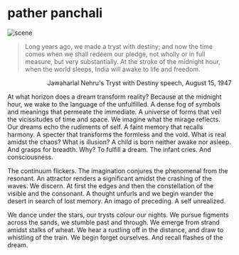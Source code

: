 # pather panchali

![scene](https://github.com/ZONE-09/pather-panchali/blob/master/assets/train.png)

> Long years ago, we made a tryst with destiny; and now the time comes when we shall redeem our pledge, not wholly or in full measure, but very substantially. At the stroke of the midnight hour, when the world sleeps, India will awake to life and freedom.
<p align="right"> Jawaharlal Nehru's Tryst with Destiny speech, August 15, 1947 </p>

At what horizon does a dream transform reality? Because at the midnight hour, we wake to the language of the unfulfilled. A dense fog of symbols and meanings that permeate the immediate. A universe of forms that veil the vicissitudes of time and space. We imagine what the mirage reflects. Our dreams echo the rudiments of self. A faint memory that recalls harmony. A specter that transforms the formless and the void. What is real amidst the chaos? What is illusion? A child is born neither awake nor asleep. And grasps for breadth. Why? To fulfill a dream. The infant cries. And consciousness.

The continuum flickers. The imagination conjures the phenomenal from the resonant. An attractor renders a significant amidst the crashing of the waves. We discern. At first the edges and then the constellation of the visible and the consonant. A thought unfurls and we begin wander the desert in search of lost memory. An imago of preceding. A self unrealized. 

We dance under the stars, our trysts colour our nights. We pursue figments across the sands, we stumble past and through. We emerge from strand amidst stalks of wheat. We hear a rustling off in the distance, and draw to whistling of the train. We begin forget ourselves. And recall flashes of the dream. 
